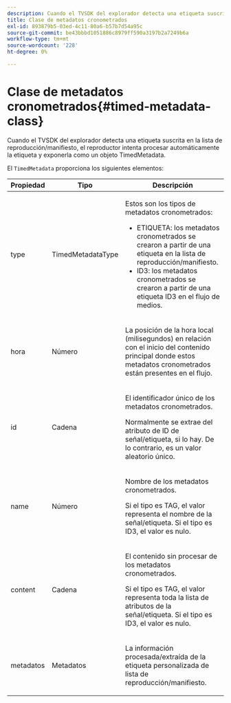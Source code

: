 ```yaml
---
description: Cuando el TVSDK del explorador detecta una etiqueta suscrita en la lista de reproducción/manifiesto, el reproductor intenta procesar automáticamente la etiqueta y exponerla como un objeto TimedMetadata.
title: Clase de metadatos cronometrados
exl-id: 893879b5-03ed-4c11-80a6-b57b7d54a95c
source-git-commit: be43bbbd1051886c8979ff590a3197b2a7249b6a
workflow-type: tm+mt
source-wordcount: '228'
ht-degree: 0%

---
```


# Clase de metadatos cronometrados{#timed-metadata-class}

Cuando el TVSDK del explorador detecta una etiqueta suscrita en la lista de reproducción/manifiesto, el reproductor intenta procesar automáticamente la etiqueta y exponerla como un objeto TimedMetadata.

El `TimedMetadata` proporciona los siguientes elementos:

<table id="table_5827A0626EDC45F68DC3E7644F3EFF69"> 
 <thead> 
  <tr> 
   <th colname="col1" class="entry"> Propiedad </th> 
   <th colname="col02" class="entry"> Tipo </th> 
   <th colname="col2" class="entry"> Descripción </th> 
  </tr>
 </thead>
 <tbody> 
  <tr> 
   <td colname="col1"> <p>type </p> </td> 
   <td colname="col02"> <p><span class="codeph"> TimedMetadataType</span> </p> </td> 
   <td colname="col2"> <p>Estos son los tipos de metadatos cronometrados: 
     <ul id="ul_E79C375A54C64BF09A927EE8983E98E3"> 
      <li id="li_F1907521CDBE47E282A87AF0A7A1477A">ETIQUETA: los metadatos cronometrados se crearon a partir de una etiqueta en la lista de reproducción/manifiesto. </li> 
      <li id="li_5B0C0B0F247144709F86E6654A5AB500">ID3: los metadatos cronometrados se crearon a partir de una etiqueta ID3 en el flujo de medios. </li> 
     </ul> </p> </td> 
  </tr> 
  <tr> 
   <td colname="col1"> <p>hora </p> </td> 
   <td colname="col02"> <p>Número </p> </td> 
   <td colname="col2"> <p>La posición de la hora local (milisegundos) en relación con el inicio del contenido principal donde estos metadatos cronometrados están presentes en el flujo. </p> </td> 
  </tr> 
  <tr> 
   <td colname="col1"> <p>id </p> </td> 
   <td colname="col02"> <p>Cadena </p> </td> 
   <td colname="col2"> <p>El identificador único de los metadatos cronometrados. </p> <p>Normalmente se extrae del atributo de ID de señal/etiqueta, si lo hay. De lo contrario, es un valor aleatorio único. </p> </td> 
  </tr> 
  <tr> 
   <td colname="col1"> <p>name </p> </td> 
   <td colname="col02"> <p>Número </p> </td> 
   <td colname="col2"> <p>Nombre de los metadatos cronometrados. </p> <p>Si el tipo es TAG, el valor representa el nombre de la señal/etiqueta. Si el tipo es ID3, el valor es nulo. </p> </td> 
  </tr> 
  <tr> 
   <td colname="col1"> <p>content </p> </td> 
   <td colname="col02"> <p>Cadena </p> </td> 
   <td colname="col2"> <p>El contenido sin procesar de los metadatos cronometrados. </p> <p>Si el tipo es TAG, el valor representa toda la lista de atributos de la señal/etiqueta. Si el tipo es ID3, el valor es nulo. </p> </td> 
  </tr> 
  <tr> 
   <td colname="col1"> <p>metadatos </p> </td> 
   <td colname="col02"> <p><span class="codeph"> Metadatos</span> </p> </td> 
   <td colname="col2"> <p>La información procesada/extraída de la etiqueta personalizada de lista de reproducción/manifiesto. </p> </td> 
  </tr> 
 </tbody> 
</table>
